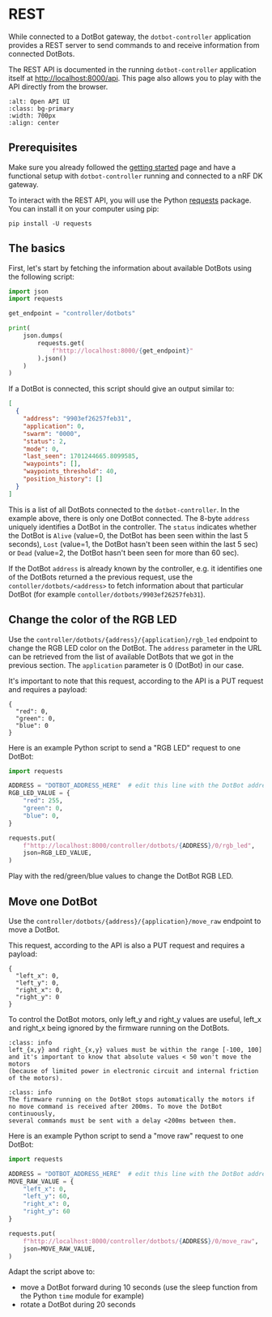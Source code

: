 # REST

While connected to a DotBot gateway, the `dotbot-controller`
application provides a REST server to send commands to and receive information
from connected DotBots.

The REST API is documented in the running `dotbot-controller` application itself
at [http://localhost:8000/api](http://localhost:8000/api). This page also allows
you to play with the API directly from the browser.

```{image} _static/images/pydotbot-ui-openapi.png
:alt: Open API UI
:class: bg-primary
:width: 700px
:align: center
```

## Prerequisites

Make sure you already followed the [getting started](getting_started) page and
have a functional setup with `dotbot-controller` running and connected to a
nRF DK gateway.

To interact with the REST API, you will use the Python
[requests](https://pypi.org/project/requests/) package. You can install it on
your computer using pip:

```
pip install -U requests
```

## The basics

First, let's start by fetching the information about available DotBots using
the following script:

```py
import json
import requests

get_endpoint = "controller/dotbots"

print(
    json.dumps(
        requests.get(
            f"http://localhost:8000/{get_endpoint}"
        ).json()
    )
)
```

If a DotBot is connected, this script should give an output similar to:
```json
[
  {
    "address": "9903ef26257feb31",
    "application": 0,
    "swarm": "0000",
    "status": 2,
    "mode": 0,
    "last_seen": 1701244665.8099585,
    "waypoints": [],
    "waypoints_threshold": 40,
    "position_history": []
  }
]
```

This is a list of all DotBots connected to the `dotbot-controller`. In the
example above, there is only one DotBot connected.
The 8-byte `address` uniquely identifies a DotBot in the controller. The
`status` indicates whether the DotBot is `Alive` (value=0, the DotBot has been
seen within the last 5 seconds), `Lost` (value=1, the DotBot hasn't been seen
within the last 5 sec) or `Dead` (value=2, the DotBot hasn't been seen for more
than 60 sec).

If the DotBot `address` is already known by the controller, e.g. it identifies
one of the DotBots returned a the previous request, use the
`contoller/dotbots/<address>` to fetch information about that particular
DotBot (for example `contoller/dotbots/9903ef26257feb31`).

## Change the color of the RGB LED

Use the `controller/dotbots/{address}/{application}/rgb_led` endpoint to change
the RGB LED color on the DotBot. The `address` parameter in the URL can be
retrieved from the list of available DotBots that we got in the previous
section. The `application` parameter is 0 (DotBot) in our case.

It's important to note that this request, according to the API is a PUT request
and requires a payload:

```
{
  "red": 0,
  "green": 0,
  "blue": 0
}
```

Here is an example Python script to send a "RGB LED" request to one DotBot:

```py
import requests

ADDRESS = "DOTBOT_ADDRESS_HERE"  # edit this line with the DotBot address you want to control
RGB_LED_VALUE = {
    "red": 255,
    "green": 0,
    "blue": 0,
}

requests.put(
    f"http://localhost:8000/controller/dotbots/{ADDRESS}/0/rgb_led",
    json=RGB_LED_VALUE,
)
```

Play with the red/green/blue values to change the DotBot RGB LED.

## Move one DotBot

Use the `controller/dotbots/{address}/{application}/move_raw` endpoint to move a
DotBot.

This request, according to the API is also a PUT request and requires a payload:

```
{
  "left_x": 0,
  "left_y": 0,
  "right_x": 0,
  "right_y": 0
}
```

To control the DotBot motors, only left_y and right_y values are useful,
left_x and right_x being ignored by the firmware running on the DotBots.

```{admonition} Note 1
:class: info
left_{x,y} and right_{x,y} values must be within the range [-100, 100]
and it's important to know that absolute values < 50 won't move the motors
(because of limited power in electronic circuit and internal friction of the motors).
```

```{admonition} Note 2
:class: info
The firmware running on the DotBot stops automatically the motors if
no move command is received after 200ms. To move the DotBot continuously,
several commands must be sent with a delay <200ms between them.
```

Here is an example Python script to send a "move raw" request to one DotBot:

```py
import requests

ADDRESS = "DOTBOT_ADDRESS_HERE"  # edit this line with the DotBot address you want to control
MOVE_RAW_VALUE = {
    "left_x": 0,
    "left_y": 60,
    "right_x": 0,
    "right_y": 60
}

requests.put(
    f"http://localhost:8000/controller/dotbots/{ADDRESS}/0/move_raw",
    json=MOVE_RAW_VALUE,
)
```

Adapt the script above to:

- move a DotBot forward during 10 seconds (use the sleep function from the
  Python `time` module for example)
- rotate a DotBot during 20 seconds
